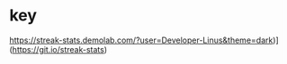 # key
https://streak-stats.demolab.com/?user=Developer-Linus&theme=dark)](https://git.io/streak-stats)

